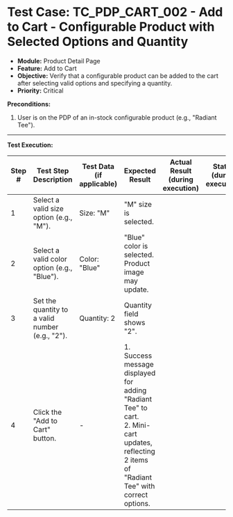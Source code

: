 # Test Case: TC_PDP_CART_002 - Add to Cart - Configurable Product with Selected Options and Quantity

* **Module:** Product Detail Page
* **Feature:** Add to Cart
* **Objective:** Verify that a configurable product can be added to the cart after selecting valid options and specifying a quantity.
* **Priority:** Critical

**Preconditions:**
1.  User is on the PDP of an in-stock configurable product (e.g., "Radiant Tee").

---
**Test Execution:**

| Step # | Test Step Description                                                                 | Test Data (if applicable)                     | Expected Result                                                                                                                               | Actual Result (during execution) | Status (during execution) | Notes (during execution) |
|--------|---------------------------------------------------------------------------------------|-----------------------------------------------|-----------------------------------------------------------------------------------------------------------------------------------------------|----------------------------------|---------------------------|--------------------------|
| 1      | Select a valid size option (e.g., "M").                                               | Size: "M"                                     | "M" size is selected.                                                                                                                         |                                  |                           |                          |
| 2      | Select a valid color option (e.g., "Blue").                                           | Color: "Blue"                                 | "Blue" color is selected. Product image may update.                                                                                           |                                  |                           |                          |
| 3      | Set the quantity to a valid number (e.g., "2").                                       | Quantity: 2                                   | Quantity field shows "2".                                                                                                                     |                                  |                           |                          |
| 4      | Click the "Add to Cart" button.                                                       | -                                             | 1. Success message displayed for adding "Radiant Tee" to cart. <br> 2. Mini-cart updates, reflecting 2 items of "Radiant Tee" with correct options. |                                  |                           |                          |
